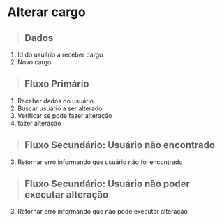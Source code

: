 # Alterar cargo

> ## Dados

1. Id do usuário a receber cargo
2. Novo cargo

> ## Fluxo Primário

1. Receber dados do usuário
2. Buscar usuário a ser alterado
3. Verificar se pode fazer alteração
4. fazer alteração

> ## Fluxo Secundário: Usuário não encontrado

3. Retornar erro informando que usuário não foi encontrado

> ## Fluxo Secundário: Usuário não poder executar alteração

3. Retornar erro informando que não pode executar alteração
